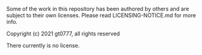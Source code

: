 Some of the work in this repository has been authored by others and are subject to their own licenses. Please read LICENSING-NOTICE.md for more info.

Copyright (c) 2021 gt0777, all rights reserved

There currently is no license.